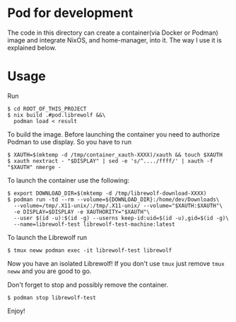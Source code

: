 # Pod for development
The code in this directory can create a container(via Docker or Podman) image and integrate NixOS,
and home-manager, into it. The way I use it is explained below.

# Usage
Run

```shell
$ cd ROOT_OF_THIS_PROJECT
$ nix build .#pod.librewolf &&\
  podman load < result
```

To build the image. Before launching the container you need to authorize Podman to use display.
So you have to run

```shell
$ XAUTH=$(mktemp -d /tmp/container_xauth-XXXX)/xauth && touch $XAUTH
$ xauth nextract - "$DISPLAY" | sed -e 's/^..../ffff/' | xauth -f "$XAUTH" nmerge -
```

To launch the container use the following:

```shell
$ export DOWNLOAD_DIR=$(mktemp -d /tmp/librewolf-download-XXXX)
$ podman run -td --rm --volume=${DOWNLOAD_DIR}:/home/dev/Downloads\
  --volume=/tmp/.X11-unix/:/tmp/.X11-unix/ --volume="$XAUTH:$XAUTH"\
  -e DISPLAY=$DISPLAY -e XAUTHORITY="$XAUTH"\
  --user $(id -u):$(id -g) --userns keep-id:uid=$(id -u),gid=$(id -g)\
  --name=librewolf-test librewolf-test-machine:latest
```

To launch the Librewolf run

```shell
$ tmux neww podman exec -it librewolf-test librewolf
```

Now you have an isolated Librewolf!
If you don't use `tmux` just remove `tmux neww` and you are good to go.

Don't forget to stop and possibly remove the container.
```shell
$ podman stop librewolf-test
```

Enjoy!

